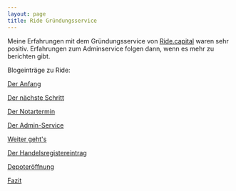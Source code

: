 ```yaml
---
layout: page
title: Ride Gründungsservice
---
```


Meine Erfahrungen mit dem Gründungsservice von <a href="https://ride.capital">Ride.capital</a> waren sehr positiv. 
Erfahrungen zum Adminservice folgen dann, wenn es mehr zu berichten gibt.

Blogeinträge zu Ride:

<a href="https://blog.kapitalturbo.com/2021/03/01/der-anfang/">Der Anfang</a>

<a href="https://blog.kapitalturbo.com/2021/03/06/der-naechste-schritt/">Der nächste Schritt</a>

<a href="https://blog.kapitalturbo.com/2021/03/25/Der-Notartermin/">Der Notartermin</a>

<a href="https://blog.kapitalturbo.com/2021/04/07/admin-service/">Der Admin-Service</a>

<a href="https://blog.kapitalturbo.com/2021/04/23/Weiter-Gehts/">Weiter geht's</a>

<a href="https://blog.kapitalturbo.com/2021/05/03/Handelsregister/">Der Handelsregistereintrag</a>

<a href="https://blog.kapitalturbo.com/2021/05/22/Depoter%C3%B6ffnung/">Depoteröffnung</a>

<a href="https://blog.kapitalturbo.com/2021/05/28/Fazit/">Fazit</a>


